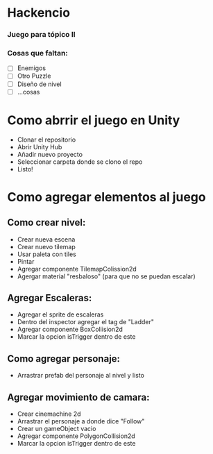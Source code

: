 # Hackencio

### Juego para tópico II

### Cosas que faltan:
 - [ ] Enemigos
 - [ ] Otro Puzzle
 - [ ] Diseño de nivel
 - [ ] ...cosas

# Como abrrir el juego en Unity

 - Clonar el repositorio
 - Abrir Unity Hub
 - Añadir nuevo proyecto
 - Seleccionar carpeta donde se clono el repo
 - Listo!

# Como agregar elementos al juego

## Como crear nivel:
 - Crear nueva escena
 - Crear nuevo tilemap
 - Usar paleta con tiles
 - Pintar
 - Agregar componente TilemapColission2d
 - Agergar material "resbaloso" (para que no se puedan escalar)

## Agregar Escaleras:
 - Agregar el sprite de escaleras
 - Dentro del inspector agregar el tag de "Ladder"
 - Agregar componente BoxColiision2d
 - Marcar la opcion isTrigger dentro de este

## Como agregar personaje:
 - Arrastrar prefab del personaje al nivel y listo

## Agregar movimiento de camara:
 - Crear cinemachine 2d
 - Arrastrar el personaje a donde dice "Follow"
 - Crear un gameObject vacio
 - Agregar componente PolygonCollision2d
 - Marcar la opcion isTrigger dentro de este

